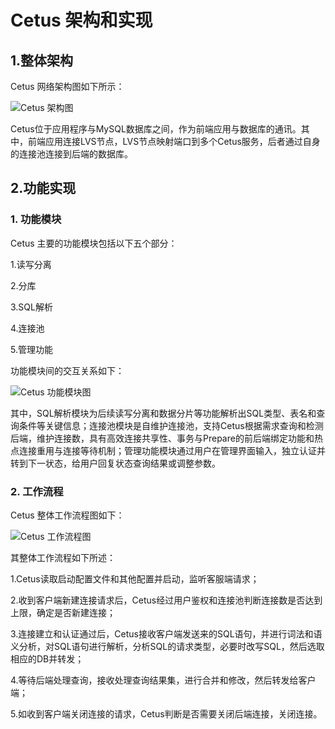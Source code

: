 # Cetus 架构和实现

## 1.整体架构

Cetus 网络架构图如下所示：

![Cetus 架构图](https://github.com/Lede-Inc/cetus/blob/master/doc/picture/Cetus_framwork.png)

Cetus位于应用程序与MySQL数据库之间，作为前端应用与数据库的通讯。其中，前端应用连接LVS节点，LVS节点映射端口到多个Cetus服务，后者通过自身的连接池连接到后端的数据库。

## 2.功能实现

### 1. 功能模块

Cetus 主要的功能模块包括以下五个部分：

1.读写分离

2.分库

3.SQL解析

4.连接池

5.管理功能

功能模块间的交互关系如下：

![Cetus 功能模块图](https://github.com/Lede-Inc/cetus/blob/master/doc/picture/Cetus_module.png)

其中，SQL解析模块为后续读写分离和数据分片等功能解析出SQL类型、表名和查询条件等关键信息；连接池模块是自维护连接池，支持Cetus根据需求查询和检测后端，维护连接数，具有高效连接共享性、事务与Prepare的前后端绑定功能和热点连接重用与连接等待机制；管理功能模块通过用户在管理界面输入，独立认证并转到下一状态，给用户回复状态查询结果或调整参数。


### 2. 工作流程

Cetus 整体工作流程图如下：

![Cetus 工作流程图](https://github.com/Lede-Inc/cetus/blob/master/doc/picture/Cetus_dataflow.png)

其整体工作流程如下所述：

1.Cetus读取启动配置文件和其他配置并启动，监听客服端请求；

2.收到客户端新建连接请求后，Cetus经过用户鉴权和连接池判断连接数是否达到上限，确定是否新建连接；

3.连接建立和认证通过后，Cetus接收客户端发送来的SQL语句，并进行词法和语义分析，对SQL语句进行解析，分析SQL的请求类型，必要时改写SQL，然后选取相应的DB并转发；

4.等待后端处理查询，接收处理查询结果集，进行合并和修改，然后转发给客户端；

5.如收到客户端关闭连接的请求，Cetus判断是否需要关闭后端连接，关闭连接。

